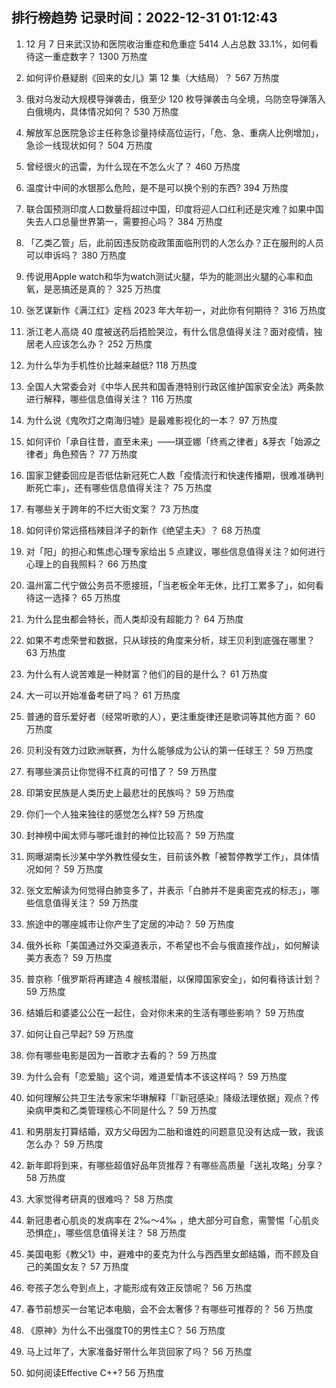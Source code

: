 
## 排行榜趋势 记录时间：2022-12-31 01:12:43
  
  1. 12 月 7 日来武汉协和医院收治重症和危重症 5414 人占总数 33.1%，如何看待这一重症数字？ 1300 万热度
    
  2. 如何评价悬疑剧《回来的女儿》第 12 集（大结局）？ 567 万热度
    
  3. 俄对乌发动大规模导弹袭击，俄至少 120 枚导弹袭击乌全境，乌防空导弹落入白俄境内，具体情况如何？ 530 万热度
    
  4. 解放军总医院急诊主任称急诊量持续高位运行，「危、急、重病人比例增加」，急诊一线现状如何？ 504 万热度
    
  5. 曾经很火的迅雷，为什么现在不怎么火了？ 460 万热度
    
  6. 温度计中间的水银那么危险，是不是可以换个别的东西? 394 万热度
    
  7. 联合国预测印度人口数量将超过中国，印度将迎人口红利还是灾难？如果中国失去人口总量世界第一，需要担心吗？ 384 万热度
    
  8. 「乙类乙管」后，此前因违反防疫政策面临刑罚的人怎么办？正在服刑的人员可以申诉吗？ 380 万热度
    
  9. 传说用Apple watch和华为watch测试火腿，华为的能测出火腿的心率和血氧，是恶搞还是真的？ 325 万热度
    
  10. 张艺谋新作《满江红》定档 2023 年大年初一，对此你有何期待？ 316 万热度
    
  11. 浙江老人高烧 40 度被送药后捂脸哭泣，有什么信息值得关注？面对疫情，独居老人应该怎么办？ 252 万热度
    
  12. 为什么华为手机性价比越来越低? 118 万热度
    
  13. 全国人大常委会对《中华人民共和国香港特别行政区维护国家安全法》两条款进行解释，哪些信息值得关注？ 116 万热度
    
  14. 为什么说《鬼吹灯之南海归墟》是最难影视化的一本？ 97 万热度
    
  15. 如何评价「承自往昔，直至未来」——琪亚娜「终焉之律者」&芽衣「始源之律者」角色预告？ 77 万热度
    
  16. 国家卫健委回应是否低估新冠死亡人数「疫情流行和快速传播期，很难准确判断死亡率」，还有哪些信息值得关注？ 75 万热度
    
  17. 有哪些关于跨年的不烂大街文案？ 73 万热度
    
  18. 如何评价常远搭档辣目洋子的新作《绝望主夫》？ 68 万热度
    
  19. 对「阳」的担心和焦虑心理专家给出 5 点建议，哪些信息值得关注？如何进行心理上的自我照料？ 66 万热度
    
  20. 温州富二代宁做公务员不愿接班，「当老板全年无休，比打工累多了」，如何看待这一选择？ 65 万热度
    
  21. 为什么昆虫都会特长，而人类却没有超能力？ 64 万热度
    
  22. 如果不考虑荣誉和数据，只从球技的角度来分析，球王贝利到底强在哪里？ 63 万热度
    
  23. 为什么有人说苦难是一种财富？他们的目的是什么？ 61 万热度
    
  24. 大一可以开始准备考研了吗？ 61 万热度
    
  25. 普通的音乐爱好者（经常听歌的人），更注重旋律还是歌词等其他方面？ 60 万热度
    
  26. 贝利没有效力过欧洲联赛，为什么能够成为公认的第一任球王？ 59 万热度
    
  27. 有哪些演员让你觉得不红真的可惜了？ 59 万热度
    
  28. 印第安民族是人类历史上最悲壮的民族吗？ 59 万热度
    
  29. 你们一个人独来独往的感觉怎么样? 59 万热度
    
  30. 封神榜中闻太师与哪吒谁封的神位比较高？ 59 万热度
    
  31. 网曝湖南长沙某中学外教性侵女生，目前该外教「被暂停教学工作」，具体情况如何？ 59 万热度
    
  32. 张文宏解读为何觉得白肺变多了，并表示「白肺并不是奥密克戎的标志」，哪些信息值得关注？ 59 万热度
    
  33. 旅途中的哪座城市让你产生了定居的冲动？ 59 万热度
    
  34. 俄外长称「美国通过外交渠道表示，不希望也不会与俄直接作战」，如何解读美方表态？ 59 万热度
    
  35. 普京称「俄罗斯将再建造 4 艘核潜艇，以保障国家安全」，如何看待该计划？ 59 万热度
    
  36. 结婚后和婆婆公公在一起住，会对你未来的生活有哪些影响？ 59 万热度
    
  37. 如何让自己早起? 59 万热度
    
  38. 你有哪些电影是因为一首歌才去看的？ 59 万热度
    
  39. 为什么会有「恋爱脑」这个词，难道爱情本不该这样吗？ 59 万热度
    
  40. 如何理解公共卫生法专家宋华琳解释「『新冠感染』降级法理依据」观点？传染病甲类和乙类管理核心不同是什么？ 59 万热度
    
  41. 和男朋友打算结婚，双方父母因为二胎和谁姓的问题意见没有达成一致，我该怎么办？ 59 万热度
    
  42. 新年即将到来，有哪些超值好品年货推荐？有哪些高质量「送礼攻略」分享？ 58 万热度
    
  43. 大家觉得考研真的很难吗？ 58 万热度
    
  44. 新冠患者心肌炎的发病率在 2‰～4‰ ，绝大部分可自愈，需警惕「心肌炎恐惧症」，哪些信息值得关注？ 58 万热度
    
  45. 美国电影《教父1》中，避难中的麦克为什么与西西里女郎结婚，而不顾及自己的美国女友？ 57 万热度
    
  46. 夸孩子怎么夸到点上，才能形成有效正反馈呢？ 56 万热度
    
  47. 春节前想买一台笔记本电脑，会不会太奢侈？有哪些可推荐的？ 56 万热度
    
  48. 《原神》为什么不出强度T0的男性主C？ 56 万热度
    
  49. 马上过年了，大家准备好带什么年货回家了吗？ 56 万热度
    
  50. 如何阅读Effective C++? 56 万热度
    